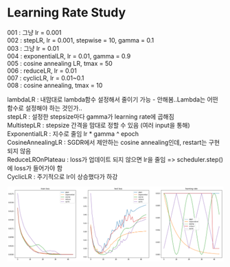# Learning Rate Study

001 : 그냥 lr = 0.001  
002 : stepLR, lr = 0.001, stepwise = 10, gamma = 0.1  
003 : 그냥 lr = 0.01  
004 : exponentialLR, lr = 0.01, gamma = 0.9  
005 : cosine annealing LR,  tmax = 50  
006 : reduceLR, lr = 0.01  
007 : cyclicLR, lr = 0.01~0.1  
008 : cosine annealing, tmax = 10  

lambdaLR : 내맘대로 lambda함수 설정해서 줄이기 가능 - 안해봄..Lambda는 어떤 함수로 설정해야 하는 것인가..  
stepLR : 설정한 stepsize마다 gamma가 learning rate에 곱해짐  
MultistepLR : stepsize 간격을 맘대로 정할 수 있음 (여러 input을 통해)  
ExponentialLR : 지수로 줄임 lr * gamma ^ epoch  
CosineAnnealingLR : SGDR에서 제안하는 cosine annealing인데, restart는 구현되지 않음  
ReduceLROnPlateau : loss가 업데이트 되지 않으면 lr을 줄임 => scheduler.step()에 loss가 들어가야 함  
CyclicLR : 주기적으로 lr이 상승했다가 하강  

![graph](./graph.png)
